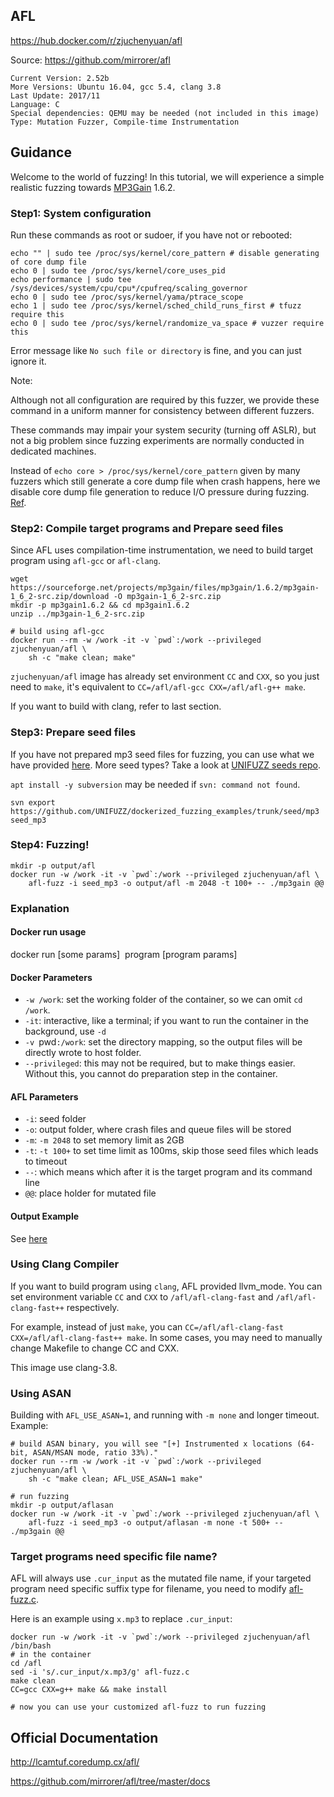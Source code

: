 ## AFL

https://hub.docker.com/r/zjuchenyuan/afl

Source: https://github.com/mirrorer/afl

```
Current Version: 2.52b
More Versions: Ubuntu 16.04, gcc 5.4, clang 3.8
Last Update: 2017/11
Language: C
Special dependencies: QEMU may be needed (not included in this image)
Type: Mutation Fuzzer, Compile-time Instrumentation
```

## Guidance

Welcome to the world of fuzzing! 
In this tutorial, we will experience a simple realistic fuzzing towards [MP3Gain](http://mp3gain.sourceforge.net/) 1.6.2.

### Step1: System configuration

Run these commands as root or sudoer, if you have not or rebooted:

```
echo "" | sudo tee /proc/sys/kernel/core_pattern # disable generating of core dump file
echo 0 | sudo tee /proc/sys/kernel/core_uses_pid
echo performance | sudo tee /sys/devices/system/cpu/cpu*/cpufreq/scaling_governor
echo 0 | sudo tee /proc/sys/kernel/yama/ptrace_scope
echo 1 | sudo tee /proc/sys/kernel/sched_child_runs_first # tfuzz require this
echo 0 | sudo tee /proc/sys/kernel/randomize_va_space # vuzzer require this
```

Error message like `No such file or directory` is fine, and you can just ignore it.

Note: 

Although not all configuration are required by this fuzzer, we provide these command in a uniform manner for consistency between different fuzzers. 

These commands may impair your system security (turning off ASLR), but not a big problem since fuzzing experiments are normally conducted in dedicated machines.

Instead of `echo core > /proc/sys/kernel/core_pattern` given by many fuzzers which still generate a core dump file when crash happens, 
here we disable core dump file generation to reduce I/O pressure during fuzzing. [Ref](http://man7.org/linux/man-pages/man5/core.5.html).

### Step2: Compile target programs and Prepare seed files

Since AFL uses compilation-time instrumentation, we need to build target program using `afl-gcc` or `afl-clang`.

```
wget https://sourceforge.net/projects/mp3gain/files/mp3gain/1.6.2/mp3gain-1_6_2-src.zip/download -O mp3gain-1_6_2-src.zip
mkdir -p mp3gain1.6.2 && cd mp3gain1.6.2
unzip ../mp3gain-1_6_2-src.zip

# build using afl-gcc
docker run --rm -w /work -it -v `pwd`:/work --privileged zjuchenyuan/afl \
    sh -c "make clean; make"
```

`zjuchenyuan/afl` image has already set environment `CC` and `CXX`, so you just need to `make`, it's equivalent to `CC=/afl/afl-gcc CXX=/afl/afl-g++ make`.

If you want to build with clang, refer to last section.

### Step3: Prepare seed files

If you have not prepared mp3 seed files for fuzzing, you can use what we have provided [here](https://github.com/UNIFUZZ/dockerized_fuzzing_examples/tree/master/seed/mp3). More seed types? Take a look at [UNIFUZZ seeds repo](https://github.com/UNIFUZZ/seeds).

`apt install -y subversion` may be needed if `svn: command not found`.

```
svn export https://github.com/UNIFUZZ/dockerized_fuzzing_examples/trunk/seed/mp3 seed_mp3
```

### Step4: Fuzzing!

```
mkdir -p output/afl
docker run -w /work -it -v `pwd`:/work --privileged zjuchenyuan/afl \
    afl-fuzz -i seed_mp3 -o output/afl -m 2048 -t 100+ -- ./mp3gain @@
```

### Explanation

#### Docker run usage

docker run [some params] <image name> program [program params]

#### Docker Parameters

- `-w /work`: set the working folder of the container, so we can omit `cd /work`.
- `-it`: interactive, like a terminal; if you want to run the container in the background, use `-d`
- `-v `pwd`:/work`: set the directory mapping, so the output files will be directly wrote to host folder.
- `--privileged`: this may not be required, but to make things easier. Without this, you cannot do preparation step in the container.

#### AFL Parameters

- `-i`: seed folder
- `-o`: output folder, where crash files and queue files will be stored
- `-m`: `-m 2048` to set memory limit as 2GB
- `-t`: `-t 100+` to set time limit as 100ms, skip those seed files which leads to timeout
- `--`: which means which after it is the target program and its command line
- `@@`: place holder for mutated file

#### Output Example

See [here](https://github.com/UNIFUZZ/dockerized_fuzzing_examples/tree/master/output/afl)

### Using Clang Compiler

If you want to build program using `clang`, AFL provided llvm_mode. You can set environment variable `CC` and `CXX` to `/afl/afl-clang-fast` and `/afl/afl-clang-fast++` respectively.

For example, instead of just `make`, you can `CC=/afl/afl-clang-fast CXX=/afl/afl-clang-fast++ make`. In some cases, you may need to manually change Makefile to change CC and CXX.

This image use clang-3.8.

### Using ASAN

Building with `AFL_USE_ASAN=1`, and running with `-m none` and longer timeout. Example:

```
# build ASAN binary, you will see "[+] Instrumented x locations (64-bit, ASAN/MSAN mode, ratio 33%)."
docker run --rm -w /work -it -v `pwd`:/work --privileged zjuchenyuan/afl \
    sh -c "make clean; AFL_USE_ASAN=1 make"

# run fuzzing
mkdir -p output/aflasan
docker run -w /work -it -v `pwd`:/work --privileged zjuchenyuan/afl \
    afl-fuzz -i seed_mp3 -o output/aflasan -m none -t 500+ -- ./mp3gain @@
```

### Target programs need specific file name?

AFL will always use `.cur_input` as the mutated file name, if your targeted program need specific suffix type for filename, you need to modify [afl-fuzz.c](https://github.com/mirrorer/afl/blob/master/afl-fuzz.c).

Here is an example using `x.mp3` to replace `.cur_input`:

```
docker run -w /work -it -v `pwd`:/work --privileged zjuchenyuan/afl /bin/bash
# in the container
cd /afl
sed -i 's/.cur_input/x.mp3/g' afl-fuzz.c
make clean
CC=gcc CXX=g++ make && make install

# now you can use your customized afl-fuzz to run fuzzing
```

## Official Documentation

http://lcamtuf.coredump.cx/afl/

https://github.com/mirrorer/afl/tree/master/docs
